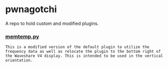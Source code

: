 # pwnagotchi
A repo to hold custom and modified plugins.

### [memtemp.py](https://github.com/carterross2/pwnagotchi/blob/main/memtemp.py)
`This is a modified version of the default plugin to utilize the frequency data as well as relocate the plugin to the bottom right of the Waveshare V4 display. This is intended to be used in the vertical orientation.`
